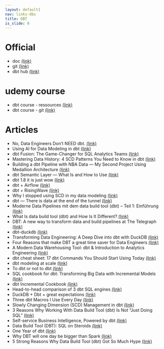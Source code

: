 ```yaml
---
layout: default1
nav: links-dbs
title: DBT
is_slide: 0
---
```


# Official
- doc
[(link)](https://docs.getdbt.com/)
- git
[(link)](https://github.com/dbt-labs/dbt)
- dbt hub
[(link)](https://hub.getdbt.com/)


# udemy course
- dbt course - ressources
[(link)](https://github.com/nordquant/complete-dbt-bootcamp-zero-to-hero/blob/main/_course_resources/course-resources.md)
- dbt course - git
[(link)](https://github.com/nordquant/complete-dbt-bootcamp-zero-to-hero)



# Articles
- No, Data Engineers Don’t NEED dbt.
[(link)](https://blog.det.life/no-data-engineers-dont-need-dbt-30573eafa15e)
- Using AI for Data Modeling in dbt
[(link)](https://medium.com/@mikldd/using-ai-for-data-modeling-in-dbt-975838054cb1)
- dbt Fusion: The Game-Changer for SQL Analytics Teams
[(link)](https://www.carlosacchi.cloud/dbt-fusion-the-game-changer-for-sql-analytics-teams-eeffba792be5)
- Mastering Data History: 4 SCD Patterns You Need to Know in dbt
[(link)](https://medium.com/@vijaygadhave2014/mastering-data-history-4-scd-patterns-you-need-to-know-in-dbt-436b97a6fc80)
- Building a dbt Pipeline with NBA Data — My Second Project Using Medallion Architecture
[(link)](https://medium.com/@aljpacho/building-a-dbt-pipeline-with-nba-data-my-second-project-using-medallion-architecture-e98ba5faf394)
- dbt Semantic Layer — What Is and How to Use
[(link)](https://medium.com/getindata-blog/dbt-semantic-layer-what-is-and-how-to-use-a8a418301c8f)
- dbt 1.8 it is just wow
[(link)](https://medium.astrafy.io/dbt-1-8-it-is-just-wow-5eb77fb273db)
- dbt + Airflow
[(link)](https://medium.com/plum-fintech/dbt-airflow-50b2c93f91cc)
- dbt + RisingWave
[(link)](https://towardsdev.com/why-dbt-is-so-popular-8f957c945106)
- Why I stopped using SCD in my data modeling
[(link)](https://medium.com/@ldlwbru0218/why-i-stopped-using-scd-in-my-data-modeling-059886ddb035)
- dbt — There is data at the end of the tunnel
[(link)](https://adrianomedeirossantos.medium.com/dbt-there-is-data-at-the-end-of-the-tunnel-4173734ae109)
- Moderne Data Pipelines mit dem data build tool (dbt) – Teil 1: Einführung
[(link)](https://blog.viadee.de/data-build-tool-einf%C3%BChrung)
- What Is data build tool (dbt) and How Is It Different?
[(link)](https://aptitive.com/blog/what-is-dbt/)
- DBT: A new way to transform data and build pipelines at The Telegraph
[(link)](https://medium.com/the-telegraph-engineering/dbt-a-new-way-to-handle-data-transformation-at-the-telegraph-868ce3964eb4)
- dbt-duckdb
[(link)](https://github.com/duckdb/dbt-duckdb)
- Transforming Data Engineering: A Deep Dive into dbt with DuckDB
[(link)](https://blog.det.life/transforming-data-engineering-a-deep-dive-into-dbt-with-duckdb-ddd3a0c1e0c2)
- Four Reasons that make DBT a great time saver for Data Engineers
[(link)](https://medium.com/@montadhar/four-reasons-that-make-dbt-a-great-time-saver-for-data-engineers-4c4ceb721522)
- A Modern Data Warehousing Tool: dbt & Introduction to Analytics Engineering
[(link)](https://medium.com/codex/a-modern-data-warehousing-tool-dbt-introduction-to-analytics-engineering-d4245d868e3c)
- dbt cheat sheet: 17 dbt Commands You Should Start Using Today
[(link)](https://medium.com/indiciumtech/17-dbt-commands-you-should-start-using-today-581998dbf8f0)
- dbt modeling at scale
[(link)](https://medium.com/checkout-com-techblog/dbt-modeling-at-scale-2614202bb5d0)
- To dbt or not to dbt
[(link)](https://medium.com/intercom-rad/to-dbt-or-not-to-dbt-4e2d04f27d3a)
- SQL cookbook for dbt: Transforming Big Data with Incremental Models
[(link)](https://blog.det.life/sql-cookbook-for-dbt-transforming-big-data-with-incremental-models-48a91d1f5b56)
- dbt Incremental Cookbook
[(link)](https://medium.com/@aaronbannin/dbt-incremental-cookbook-d70331ef879a)
- Head-to-head comparison of 3 dbt SQL engines
[(link)](https://medium.com/datamindedbe/head-to-head-comparison-of-dbt-sql-engines-497d71535881)
- DuckDB + Dbt + great expectations
[(link)](https://pran-kohli-1990.medium.com/duckdb-dbt-great-expectations-awesome-data-pipelines-8b459ccd7afc)
- Three dbt Macros I Use Every Day
[(link)](https://noahlk.medium.com/three-dbt-macros-i-use-every-day-2966b3ad9b26)
- Slowly Changing Dimension (SCD) Management in dbt
[(link)](https://medium.com/@seckindinc/slowly-changing-dimension-scd-management-in-dbt-878cbcb9513a)
- 3 Reasons Why Working With Data Build Tool (dbt) Is Not “Just Doing SQL”
[(link)](https://medium.com/@lgsoliveira/3-reasons-why-working-with-data-build-tool-dbt-is-not-just-doing-sql-5b8d9c40a591)
- Self-service Business Intelligence, Powered by dbt
[(link)](https://medium.com/modern-business-intelligence/self-service-business-intelligence-powered-by-dbt-3b7e24a92e27)
- Data Build Tool (DBT): SQL on Steroids
[(link)](https://tech.bolt.com/data-build-tool-dbt-sql-on-steroids-f4e4622e3ce8)
- One Year of dbt
[(link)](https://tech.devoted.com/one-year-of-dbt-b2e8474841ca)
- Why DBT will one day be bigger than Spark
[(link)](https://medium.com/datamindedbe/why-dbt-will-one-day-be-bigger-than-spark-2225cadbdad0)
- 5 Strong Reasons Why Data Build Tool (dbt) Got So Much Hype
[(link)](https://levelup.gitconnected.com/5-strong-reasons-why-data-build-tool-dbt-got-so-much-hype-9030dda48b74)




